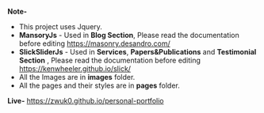 **Note-**

- This project uses Jquery.
- **MansoryJs** - Used in **Blog Section**, Please read the documentation before editing https://masonry.desandro.com/
- **SlickSliderJs** - Used in **Services**, **Papers&Publications** and **Testimonial Section** , Please read the documentation before editing https://kenwheeler.github.io/slick/
- All the Images are in **images** folder.
- All the pages and their styles are in **pages** folder.

**Live-** https://zwuk0.github.io/personal-portfolio 

